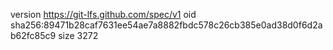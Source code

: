 version https://git-lfs.github.com/spec/v1
oid sha256:89471b28caf7631ee54ae7a8882fbdc578c26cb385e0ad38d0f6d2ab62fc85c9
size 3272
